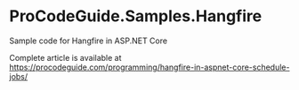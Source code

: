 # ProCodeGuide.Samples.Hangfire
Sample code for Hangfire in ASP.NET Core

Complete article is available at https://procodeguide.com/programming/hangfire-in-aspnet-core-schedule-jobs/
